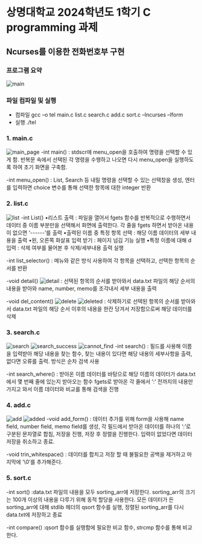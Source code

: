 # 상명대학교 2024학년도 1학기 C programming 과제
## Ncurses를 이용한 전화번호부 구현
### 프로그램 요약
![main](https://github.com/GhKTW/C-programming-PhoneBook-linux/blob/main/image/main.png)

### 파일 컴파일 및 실행
- 컴파일
  gcc –o tel main.c list.c search.c add.c sort.c –lncurses –lform
- 실행
  ./tel

### 1. main.c
![main_page](https://github.com/GhKTW/C-programming-PhoneBook-linux/blob/main/image/main_page.png)
-int main()
: stdscr에 menu_open을 호출하여 명령을 선택할 수 있게 함. 반복문 속에서 선택된 각 명령을 수행하고 나오면 다시 menu_open을 실행하도록 하여 초기 화면을 구축함.

-int menu_open()
: List, Search 등 내릴 명령을 선택할 수 있는 선택창을 생성, 엔터를 입력하면 choice 변수를 통해 선택한 항목에 대한 integer 반환

### 2. list.c
![list](https://github.com/GhKTW/C-programming-PhoneBook-linux/blob/main/image/lsit.png)
-int List()
•리스트 출력
	: 파일을 열어서 fgets 함수를 반복적으로 수행하면서 데이터 중 이름 부분만을 선택해서 화면에 출력한다.
각 줄을 fgets 하면서 받아온 내용이 없으면 ‘------’를 출력
•출력된 이름 중 특정 항목 선택
	: 해당 이름 데이터의 세부 내용을 출력
•왼, 오른쪽 화살표 입력 받기
	: 페이지 넘김 기능 실행
•특정 이름에 대해 d 입력
	: 삭제 여부를 물어본 후 삭제/세부내용 출력 실행

-int list_selector()
	: 메뉴와 같은 방식 사용하여 각 항목을 선택하고, 선택한 항목의 순서를 반환

-void detail()
![detail](https://github.com/GhKTW/C-programming-PhoneBook-linux/blob/main/image/detail.png)
	: 선택된 항목의 순서를 받아와서 data.txt 파일의 해당 순서의 내용을 받아와 name, number, memo를 조각내서 세부 내용을 출력

-void del_content()
![delete](https://github.com/GhKTW/C-programming-PhoneBook-linux/blob/main/image/delete.png)
![deleted](https://github.com/GhKTW/C-programming-PhoneBook-linux/blob/main/image/delete.png)
	: 삭제하기로 선택된 항목의 순서를 받아와서 data.txt 파일의 해당 순서 이후의 내용을 한칸 당겨서 저장함으로써 해당 데이터를 삭제

### 3. search.c
![search](https://github.com/GhKTW/C-programming-PhoneBook-linux/blob/main/image/search.png)
![search_success](https://github.com/GhKTW/C-programming-PhoneBook-linux/blob/main/image/search_success.png)
![cannot_find](https://github.com/GhKTW/C-programming-PhoneBook-linux/blob/main/image/cannot_find.png)
-int search()
	: 필드를 사용해 이름을 입력받아 해당 내용을 찾는 함수, 찾는 내용이 있다면 해당 내용의 세부사항을 출력, 없다면 오류를 출력. 방식은 순차 검색 사용

-int search_where()
	: 받아온 이름 데이터를 바탕으로 해당 이름의 데이터가 data.txt에서 몇 번째 줄에 있는지 받아오는 함수
fgets로 받아온 각 줄에서 ‘:’ 전까지의 내용만 가지고 와서 이름 데이터와 비교를 통해 검색을 진행

### 4. add.c
![add](https://github.com/GhKTW/C-programming-PhoneBook-linux/blob/main/image/add.png)
![added](https://github.com/GhKTW/C-programming-PhoneBook-linux/blob/main/image/added.png)
-void add_form()
	: 데이터 추가를 위해 form을 사용해 name field, number field, memo field를 생성, 각 필드에서 받아온 데이터를 하나의 ‘:’로 구분된 문자열로 합침, 저장을 진행, 저장 후 정렬을 진행한다.
 입력이 없었다면 데이터 저장을 취소하고 종료.

-void trin_whitespace()
	: 데이터를 합치고 저장 할 때 불필요한 공백을 제거하고 마지막에 ‘\0’를 추가해준다.


### 5. sort.c
-int sort()
	:data.txt 파일의 내용을 모두 sorting_arr에 저장한다. sorting_arr의 크기는 100개 이상의 내용을 다루기 위해 동적 할당을 사용한다.
 모든 데이터가 든 sorting_arr에 대해 stdlib 헤더의 qsort 함수를 실행, 정렬된 sorting_arr를 다시 data.txt에 저장하고 종료

-int compare()
	:qsort 함수를 실행함에 필요한 비교 함수, strcmp 함수를 통해 비교한다.
